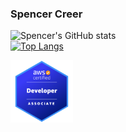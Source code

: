 ### Spencer Creer

![Spencer's GitHub stats](https://github-readme-stats.vercel.app/api?username=spencercreer&show_icons=true&theme=tokyonight&include_all_commits=true)
<br>
[![Top Langs](https://github-readme-stats.vercel.app/api/top-langs/?username=spencercreer&layout=compact&theme=tokyonight)](https://github.com/spencercreer/github-readme-stats)

<a href="https://www.credly.com/badges/f10623dd-9da3-44da-888d-1f5c756d2d60/public_url" target="_blank">
  <img src="./public/aws-certified-developer-associate.png" width="100">
</a>
<!--
**spencercreer/spencercreer** is a ✨ _special_ ✨ repository because its `README.md` (this file) appears on your GitHub profile.

Here are some ideas to get you started:

- 🔭 I’m currently working on ...
- 🌱 I’m currently learning ...
- 👯 I’m looking to collaborate on ...
- 🤔 I’m looking for help with ...
- 💬 Ask me about ...
- 📫 How to reach me: ...
- 😄 Pronouns: ...
- ⚡ Fun fact: ...
  -->
